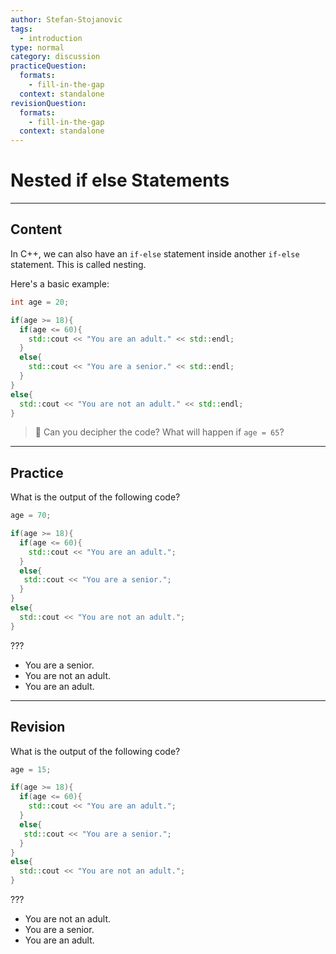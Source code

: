 ```yaml
---
author: Stefan-Stojanovic
tags:
  - introduction
type: normal
category: discussion
practiceQuestion:
  formats:
    - fill-in-the-gap
  context: standalone
revisionQuestion:
  formats:
    - fill-in-the-gap
  context: standalone
---
```


# Nested if else Statements

---

## Content

In C++, we can also have an `if-else` statement inside another `if-else` statement. This is called nesting.

Here's a basic example:
```cpp
int age = 20;

if(age >= 18){
  if(age <= 60){
    std::cout << "You are an adult." << std::endl;
  }
  else{
    std::cout << "You are a senior." << std::endl;
  }
}
else{
  std::cout << "You are not an adult." << std::endl;
}
```

> 💬 Can you decipher the code? What will happen if `age = 65`?
---

## Practice

What is the output of the following code?

```cpp
age = 70;

if(age >= 18){
  if(age <= 60){
    std::cout << "You are an adult.";
  }
  else{
   std::cout << "You are a senior.";
  }
}
else{
  std::cout << "You are not an adult.";
}
```
???

- You are a senior.
- You are not an adult.
- You are an adult.

---

## Revision

What is the output of the following code?

```cpp
age = 15;

if(age >= 18){
  if(age <= 60){
    std::cout << "You are an adult.";
  }
  else{
   std::cout << "You are a senior.";
  }
}
else{
  std::cout << "You are not an adult.";
}
```
???

- You are not an adult.
- You are a senior.
- You are an adult.